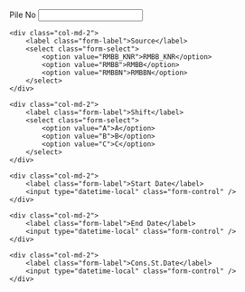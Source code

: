 <div class="row material-row mb-2">
    <div class="col-md-2">
        <label class="form-label">Pile No</label>
        <input class="form-control" type="text">
    </div>

    <div class="col-md-2">
        <label class="form-label">Source</label>
        <select class="form-select">
            <option value="RMBB_KNR">RMBB_KNR</option>
            <option value="RMBB">RMBB</option>
            <option value="RMBBN">RMBBN</option>
        </select>
    </div>

    <div class="col-md-2">
        <label class="form-label">Shift</label>
        <select class="form-select">
            <option value="A">A</option>
            <option value="B">B</option>
            <option value="C">C</option>
        </select>
    </div>

    <div class="col-md-2">
        <label class="form-label">Start Date</label>
        <input type="datetime-local" class="form-control" />
    </div>

    <div class="col-md-2">
        <label class="form-label">End Date</label>
        <input type="datetime-local" class="form-control" />
    </div>

    <div class="col-md-2">
        <label class="form-label">Cons.St.Date</label>
        <input type="datetime-local" class="form-control" />
    </div>
</div>
